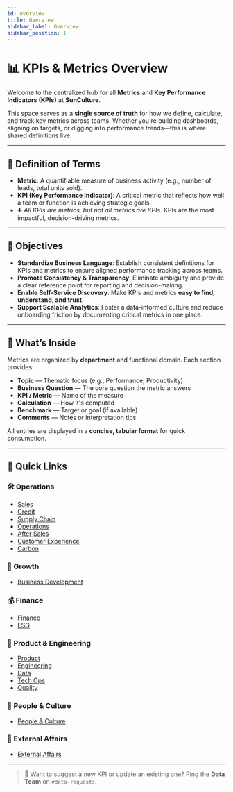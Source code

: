 ```yaml
---
id: overview
title: Overview
sidebar_label: Overview
sidebar_position: 1
---
```


# 📊 KPIs & Metrics Overview

Welcome to the centralized hub for all **Metrics** and **Key Performance Indicators (KPIs)** at **SunCulture**.

This space serves as a **single source of truth** for how we define, calculate, and track key metrics across teams. Whether you're building dashboards, aligning on targets, or digging into performance trends—this is where shared definitions live.

---

## 📘 Definition of Terms

- **Metric**: A quantifiable measure of business activity (e.g., number of leads, total units sold).
- **KPI (Key Performance Indicator)**: A critical metric that reflects how well a team or function is achieving strategic goals.
- ➕ _All KPIs are metrics, but not all metrics are KPIs._ KPIs are the most impactful, decision-driving metrics.

---

## 🎯 Objectives

- **Standardize Business Language**: Establish consistent definitions for KPIs and metrics to ensure aligned performance tracking across teams.
- **Promote Consistency & Transparency**: Eliminate ambiguity and provide a clear reference point for reporting and decision-making.
- **Enable Self-Service Discovery**: Make KPIs and metrics **easy to find, understand, and trust**.
- **Support Scalable Analytics**: Foster a data-informed culture and reduce onboarding friction by documenting critical metrics in one place.

---

## 📁 What’s Inside

Metrics are organized by **department** and functional domain. Each section provides:

- **Topic** — Thematic focus (e.g., Performance, Productivity)
- **Business Question** — The core question the metric answers
- **KPI / Metric** — Name of the measure
- **Calculation** — How it's computed
- **Benchmark** — Target or goal (if available)
- **Comments** — Notes or interpretation tips

All entries are displayed in a **concise, tabular format** for quick consumption.

---

## 🔗 Quick Links

### 🛠️ Operations

- [Sales](Operations/sales.md)
- [Credit](Operations/credit.md)
- [Supply Chain](Operations/supply-chain.md)
- [Operations](Operations/operations.md)
- [After Sales](Operations/aftersales.md)
- [Customer Experience](Operations/customer-experience.md)
- [Carbon](Operations/carbon.md)

### 🚀 Growth

- [Business Development](Growth/business-development.md)

### 💰 Finance

- [Finance](Finance/finance.md)
- [ESG](Finance/esg.md)

### 🧪 Product & Engineering

- [Product](Product/product.md)
- [Engineering](Product/engineering.md)
- [Data](Product/data.md)
- [Tech Ops](Product/tech-ops.md)
- [Quality](Product/quality.md)

### 👥 People & Culture

- [People & Culture](PeopleAndCulture/people-and-culture.md)

### 🤝 External Affairs

- [External Affairs](ExternalAffairs/external-affairs.md)

---

> 🧠 Want to suggest a new KPI or update an existing one? Ping the **Data Team** on `#data-requests`.
